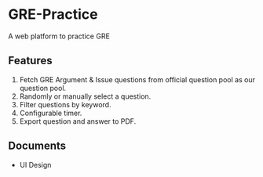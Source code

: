 # GRE-Practice

A web platform to practice GRE 

## Features

1. Fetch GRE Argument & Issue questions from official question pool as our question pool.
2. Randomly or manually select a question.
3. Filter questions by keyword.
4. Configurable timer.
5. Export question and answer to PDF.

## Documents

* UI Design
